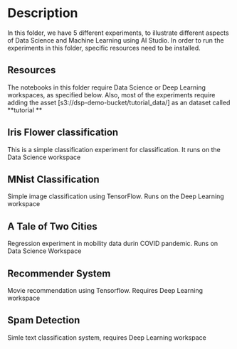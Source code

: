 # Description

In this folder, we have 5 different experiments, to illustrate different aspects of Data Science and Machine Learning using AI Studio. In order to run the experiments in this folder, specific resources need to be installed.

## Resources

The notebooks in this folder require Data Science or Deep Learning workspaces, as specified below. Also, most of the experiments require adding the asset [s3://dsp-demo-bucket/tutorial_data/] as an dataset called **tutorial **


## Iris Flower classification

This is a simple classification experiment for classification. It runs on the Data Science workspace

## MNist Classification
Simple image classification using TensorFlow. Runs on the Deep Learning workspace

## A Tale of Two Cities
Regression experiment in mobility data durin COVID pandemic. Runs on Data Science Workspace

## Recommender System
Movie recommendation using Tensorflow. Requires Deep Learning workspace

## Spam Detection
Simle text classification system, requires Deep Learning workspace